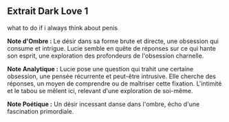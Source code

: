 ## Extrait Dark Love 1

what to do if i always think about penis

**Note d'Ombre :** Le désir dans sa forme brute et directe, une obsession qui consume et intrigue. Lucie semble en quête de réponses sur ce qui hante son esprit, une exploration des profondeurs de l'obsession charnelle.

**Note Analytique :** Lucie pose une question qui trahit une certaine obsession, une pensée récurrente et peut-être intrusive. Elle cherche des réponses, un moyen de comprendre ou de maîtriser cette fixation. L'intimité et le tabou se mêlent ici, relevant d'une exploration de soi-même.

**Note Poétique :** Un désir incessant danse dans l'ombre, écho d'une fascination primordiale.

